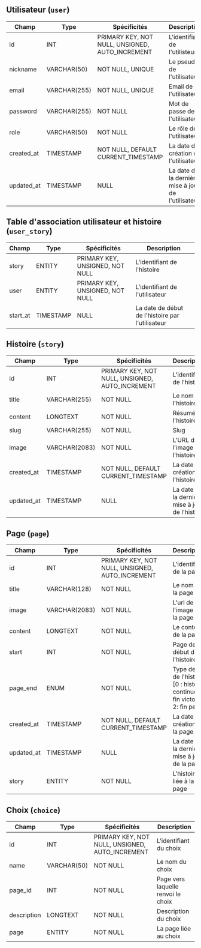 ## Utilisateur (`user`)

| Champ      | Type         | Spécificités                                    | Description                                         |
| ---------- | ------------ | ----------------------------------------------- | --------------------------------------------------- |
| id         | INT          | PRIMARY KEY, NOT NULL, UNSIGNED, AUTO_INCREMENT | L'identifiant de l'utilisteur                       |
| nickname   | VARCHAR(50)  | NOT NULL, UNIQUE                                | Le pseudo de l'utilisateur                          |
| email      | VARCHAR(255) | NOT NULL, UNIQUE                                | Email de l'utilisateur                              |
| password   | VARCHAR(255) | NOT NULL                                        | Mot de passe de l'utilisateur                       |
| role       | VARCHAR(50)  | NOT NULL                                        | Le rôle de l'utilisateur                            |
| created_at | TIMESTAMP    | NOT NULL, DEFAULT CURRENT_TIMESTAMP             | La date de création de l'utilisateur                |
| updated_at | TIMESTAMP    | NULL                                            | La date de la dernière mise à jour de l'utilisateur |

## Table d'association utilisateur et histoire (`user_story`)

| Champ    | Type      | Spécificités                    | Description                                      |
| -------- | --------- | ------------------------------- | ------------------------------------------------ |
| story    | ENTITY    | PRIMARY KEY, UNSIGNED, NOT NULL | L'identifiant de l'histoire                      |
| user     | ENTITY    | PRIMARY KEY, UNSIGNED, NOT NULL | L'identifiant de l'utilisateur                   |
| start_at | TIMESTAMP | NULL                            | La date de début de l'histoire par l'utilisateur |

## Histoire (`story`)

| Champ      | Type          | Spécificités                                    | Description                                      |
| ---------- | ------------- | ----------------------------------------------- | ------------------------------------------------ |
| id         | INT           | PRIMARY KEY, NOT NULL, UNSIGNED, AUTO_INCREMENT | L'identifiant de l'histoire                      |
| title      | VARCHAR(255)  | NOT NULL                                        | Le nom de l'histoire                             |
| content    | LONGTEXT      | NOT NULL                                        | Résumé de l'histoire                             |
| slug       | VARCHAR(255)  | NOT NULL                                        | Slug                                             |
| image      | VARCHAR(2083) | NOT NULL                                        | L'URL de l'image de l'histoire                   |
| created_at | TIMESTAMP     | NOT NULL, DEFAULT CURRENT_TIMESTAMP             | La date de création de l'histoire                |
| updated_at | TIMESTAMP     | NULL                                            | La date de la dernière mise à jour de l'histoire |


## Page (`page`)

| Champ      | Type          | Spécificités                                    | Description                                                                       |
| ---------- | ------------- | ----------------------------------------------- | --------------------------------------------------------------------------------- |
| id         | INT           | PRIMARY KEY, NOT NULL, UNSIGNED, AUTO_INCREMENT | L'identifiant de la page                                                          |
| title      | VARCHAR(128)  | NOT NULL                                        | Le nom de la page                                                                 |
| image      | VARCHAR(2083) | NOT NULL                                        | L'url de l'image de la page                                                       |
| content    | LONGTEXT      | NOT NULL                                        | Le contenu de la page                                                             |
| start      | INT           | NOT NULL                                        | Page de début de l'histoire                                                       |
| page_end   | ENUM          | NOT NULL                                        | Type de fin de l'histoire  [0 : histoire continue, 1: fin victoire, 2: fin perte] |
| created_at | TIMESTAMP     | NOT NULL, DEFAULT CURRENT_TIMESTAMP             | La date de création de la page                                                    |
| updated_at | TIMESTAMP     | NULL                                            | La date de la dernière mise à jour de la page                                     |
| story      | ENTITY        | NOT NULL                                        | L'histoire liée à la page                                                         |

## Choix (`choice`)

| Champ       | Type        | Spécificités                                    | Description                        |
| ----------- | ----------- | ----------------------------------------------- | ---------------------------------- |
| id          | INT         | PRIMARY KEY, NOT NULL, UNSIGNED, AUTO_INCREMENT | L'identifiant du choix             |
| name        | VARCHAR(50) | NOT NULL                                        | Le nom du choix                    |
| page_id     | INT         | NOT NULL                                        | Page vers laquelle renvoi le choix |
| description | LONGTEXT    | NOT NULL                                        | Description du choix               |
| page        | ENTITY      | NOT NULL                                        | La page liée au choix              |